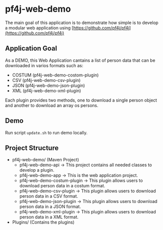 # pf4j-web-demo

The main goal of this application is to demonstrate how simple is to develop a modular web application using [https://github.com/pf4j/pf4j](https://github.com/pf4j/pf4j)

## Application Goal
As a DEMO, this Web Application cantains a list of person data that can be downloaded in varios formats such as:
* COSTUM (pf4j-web-demo-costom-plugin)
* CSV (pf4j-web-demo-csv-plugin)
* JSON (pf4j-web-demo-json-plugin)
* XML (pf4j-web-demo-xml-plugin)

Each plugin provides two methods, one to download a single person object and another to download an array os persons.

## Demo

Run script `update.sh` to run demo locally.

## Project Structure
* pf4j-web-demo/ (Maven Project)
  *   pf4j-web-demo-api -> This project contains all needed classes to develop a plugin.
  *   pf4j-web-demo-app -> This is the web application project.
  *   pf4j-web-demo-costum-plugin -> This plugin allows users to download person data in a costum format.
  *   pf4j-web-demo-csv-plugin    -> This plugin allows users to download person data in a CSV format. 
  *   pf4j-web-demo-json-plugin    -> This plugin allows users to download person data in a JSON format.
  *   pf4j-web-demo-xml-plugin    -> This plugin allows users to download person data in a XML format.
* Plugins/ (Contains the plugins)
